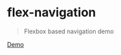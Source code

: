 # flex-navigation

> Flexbox based navigation demo

[Demo](https://vivekimsit.github.io/flex-navbar/)
